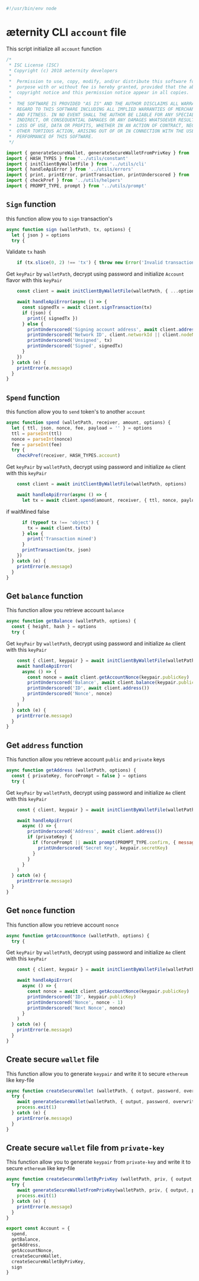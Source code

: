 





  

```js
#!/usr/bin/env node

```







# æternity CLI `account` file

This script initialize all `account` function


  

```js
/*
 * ISC License (ISC)
 * Copyright (c) 2018 aeternity developers
 *
 *  Permission to use, copy, modify, and/or distribute this software for any
 *  purpose with or without fee is hereby granted, provided that the above
 *  copyright notice and this permission notice appear in all copies.
 *
 *  THE SOFTWARE IS PROVIDED "AS IS" AND THE AUTHOR DISCLAIMS ALL WARRANTIES WITH
 *  REGARD TO THIS SOFTWARE INCLUDING ALL IMPLIED WARRANTIES OF MERCHANTABILITY
 *  AND FITNESS. IN NO EVENT SHALL THE AUTHOR BE LIABLE FOR ANY SPECIAL, DIRECT,
 *  INDIRECT, OR CONSEQUENTIAL DAMAGES OR ANY DAMAGES WHATSOEVER RESULTING FROM
 *  LOSS OF USE, DATA OR PROFITS, WHETHER IN AN ACTION OF CONTRACT, NEGLIGENCE OR
 *  OTHER TORTIOUS ACTION, ARISING OUT OF OR IN CONNECTION WITH THE USE OR
 *  PERFORMANCE OF THIS SOFTWARE.
 */

import { generateSecureWallet, generateSecureWalletFromPrivKey } from '../utils/account'
import { HASH_TYPES } from '../utils/constant'
import { initClientByWalletFile } from '../utils/cli'
import { handleApiError } from '../utils/errors'
import { print, printError, printTransaction, printUnderscored } from '../utils/print'
import { checkPref } from '../utils/helpers'
import { PROMPT_TYPE, prompt } from '../utils/prompt'


```







## `Sign` function
this function allow you to `sign` transaction's


  

```js
async function sign (walletPath, tx, options) {
  let { json } = options
  try {

```







Validate `tx` hash


  

```js
    if (tx.slice(0, 2) !== 'tx') { throw new Error('Invalid transaction hash') }


```







Get `keyPair` by `walletPath`, decrypt using password and initialize `Account` flavor with this `keyPair`


  

```js
    const client = await initClientByWalletFile(walletPath, { ...options, accountOnly: true })

    await handleApiError(async () => {
      const signedTx = await client.signTransaction(tx)
      if (json) {
        print({ signedTx })
      } else {
        printUnderscored('Signing account address', await client.address())
        printUnderscored('Network ID', client.networkId || client.nodeNetworkId || 'ae_mainnet') // TODO add getNetworkId function to SDK
        printUnderscored('Unsigned', tx)
        printUnderscored('Signed', signedTx)
      }
    })
  } catch (e) {
    printError(e.message)
  }
}


```







## `Spend` function
this function allow you to `send` token's to another `account`


  

```js
async function spend (walletPath, receiver, amount, options) {
  let { ttl, json, nonce, fee, payload = '' } = options
  ttl = parseInt(ttl)
  nonce = parseInt(nonce)
  fee = parseInt(fee)
  try {
    checkPref(receiver, HASH_TYPES.account)

```







Get `keyPair` by `walletPath`, decrypt using password and initialize `Ae` client with this `keyPair`


  

```js
    const client = await initClientByWalletFile(walletPath, options)

    await handleApiError(async () => {
      let tx = await client.spend(amount, receiver, { ttl, nonce, payload, fee })

```







if waitMined false


  

```js
      if (typeof tx !== 'object') {
        tx = await client.tx(tx)
      } else {
        print('Transaction mined')
      }
      printTransaction(tx, json)
    })
  } catch (e) {
    printError(e.message)
  }
}


```







## Get `balance` function
This function allow you retrieve account `balance`


  

```js
async function getBalance (walletPath, options) {
  const { height, hash } = options
  try {

```







Get `keyPair` by `walletPath`, decrypt using password and initialize `Ae` client with this `keyPair`


  

```js
    const { client, keypair } = await initClientByWalletFile(walletPath, options, true)
    await handleApiError(
      async () => {
        const nonce = await client.getAccountNonce(keypair.publicKey)
        printUnderscored('Balance', await client.balance(keypair.publicKey, { height: +height, hash }))
        printUnderscored('ID', await client.address())
        printUnderscored('Nonce', nonce)
      }
    )
  } catch (e) {
    printError(e.message)
  }
}


```







## Get `address` function
This function allow you retrieve account `public` and `private` keys


  

```js
async function getAddress (walletPath, options) {
  const { privateKey, forcePrompt = false } = options
  try {

```







Get `keyPair` by `walletPath`, decrypt using password and initialize `Ae` client with this `keyPair`


  

```js
    const { client, keypair } = await initClientByWalletFile(walletPath, { ...options, accountOnly: true }, true)

    await handleApiError(
      async () => {
        printUnderscored('Address', await client.address())
        if (privateKey) {
          if (forcePrompt || await prompt(PROMPT_TYPE.confirm, { message: 'Are you sure you want print your secret key?' })) {
            printUnderscored('Secret Key', keypair.secretKey)
          }
        }
      }
    )
  } catch (e) {
    printError(e.message)
  }
}


```







## Get `nonce` function
This function allow you retrieve account `nonce`


  

```js
async function getAccountNonce (walletPath, options) {
  try {

```







Get `keyPair` by `walletPath`, decrypt using password and initialize `Ae` client with this `keyPair`


  

```js
    const { client, keypair } = await initClientByWalletFile(walletPath, options, true)

    await handleApiError(
      async () => {
        const nonce = await client.getAccountNonce(keypair.publicKey)
        printUnderscored('ID', keypair.publicKey)
        printUnderscored('Nonce', nonce - 1)
        printUnderscored('Next Nonce', nonce)
      }
    )
  } catch (e) {
    printError(e.message)
  }
}


```







## Create secure `wallet` file
This function allow you to generate `keypair` and write it to secure `ethereum` like key-file


  

```js
async function createSecureWallet (walletPath, { output, password, overwrite }) {
  try {
    await generateSecureWallet(walletPath, { output, password, overwrite })
    process.exit(1)
  } catch (e) {
    printError(e.message)
  }
}


```







## Create secure `wallet` file from `private-key`
This function allow you to generate `keypair` from `private-key` and write it to secure `ethereum` like key-file


  

```js
async function createSecureWalletByPrivKey (walletPath, priv, { output, password, overwrite }) {
  try {
    await generateSecureWalletFromPrivKey(walletPath, priv, { output, password, overwrite })
    process.exit(1)
  } catch (e) {
    printError(e.message)
  }
}

export const Account = {
  spend,
  getBalance,
  getAddress,
  getAccountNonce,
  createSecureWallet,
  createSecureWalletByPrivKey,
  sign
}


```




